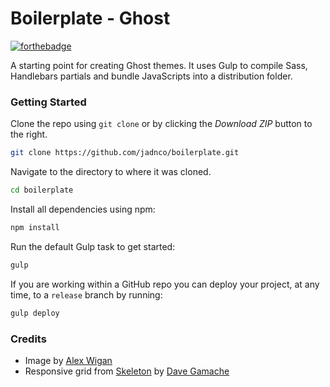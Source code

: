 # Boilerplate - Ghost

[![forthebadge](http://forthebadge.com/images/badges/built-with-swag.svg)](http://forthebadge.com)

A starting point for creating Ghost themes. It uses Gulp to compile Sass, Handlebars partials and bundle JavaScripts into a distribution folder.

### Getting Started

Clone the repo using `git clone` or by clicking the *Download ZIP* button to the right.

```sh
git clone https://github.com/jadnco/boilerplate.git
```

Navigate to the directory to where it was cloned.

```sh
cd boilerplate
```

Install all dependencies using npm:

```sh
npm install
```

Run the default Gulp task to get started:

```sh
gulp
```

If you are working within a GitHub repo you can deploy your project, at any time, to a `release` branch by running:

```sh
gulp deploy
```

### Credits

- Image by [Alex Wigan](https://unsplash.com/alwig64)
- Responsive grid from [Skeleton](http://getskeleton.com) by [Dave Gamache](https://github.com/dhg)
